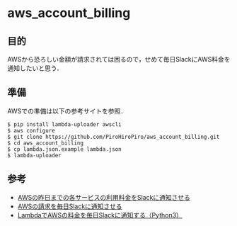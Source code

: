 # aws_account_billing

## 目的
AWSから恐ろしい金額が請求されては困るので，せめて毎日SlackにAWS料金を通知したいと思う．

## 準備

AWSでの準備は以下の参考サイトを参照．

```
$ pip install lambda-uploader awscli
$ aws configure
$ git clone https://github.com/PiroHiroPiro/aws_account_billing.git
$ cd aws_account_billing
$ cp lambda.json.example lambda.json
$ lambda-uploader
```

## 参考
- [AWSの昨日までの各サービスの利用料金をSlackに通知させる](https://orebibou.com/2016/11/aws%E3%81%AE%E6%98%A8%E6%97%A5%E3%81%BE%E3%81%A7%E3%81%AE%E5%90%84%E3%82%B5%E3%83%BC%E3%83%93%E3%82%B9%E3%81%AE%E5%88%A9%E7%94%A8%E6%96%99%E9%87%91%E3%82%92slack%E3%81%AB%E9%80%9A%E7%9F%A5%E3%81%95/)
- [AWSの請求を毎日Slackに通知させる](https://qiita.com/ishikun/items/90b766e5555421970e9f)
- [LambdaでAWSの料金を毎日Slackに通知する（Python3）](https://qiita.com/isobecky74/items/88e8e0dcb0ee224a31e4)
